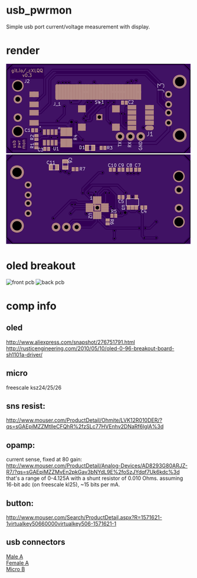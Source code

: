 usb_pwrmon
=====
Simple usb port current/voltage measurement with display.

render
=====
![front pcb](https://raw.githubusercontent.com/noahp/usb_pwrmon/master/hw/front.png)
![back pcb](https://raw.githubusercontent.com/noahp/usb_pwrmon/master/hw/back.png)

oled breakout
=====
![front pcb](https://raw.github.com/noahp/usb_pwrmon/oled_brkout/hw/front.png)
![back pcb](https://raw.github.com/noahp/usb_pwrmon/oled_brkout/hw/back.png)

comp info
=====

oled
-----
http://www.aliexpress.com/snapshot/276751791.html
http://rusticengineering.com/2010/05/10/oled-0-96-breakout-board-sh1101a-driver/

micro
-----
freescale ksz24/25/26

sns resist:
-----
http://www.mouser.com/ProductDetail/Ohmite/LVK12R010DER/?qs=sGAEpiMZZMtlleCFQhR%2fzSLc77HVEnhv2DNaRf6lglA%3d

opamp:
-----
current sense, fixed at 80 gain:
http://www.mouser.com/ProductDetail/Analog-Devices/AD8293G80ARJZ-R7/?qs=sGAEpiMZZMvEn2pkGav3bNYdL9E%2foSzJYdqf7Uk6kdc%3d
that's a range of 0-4.125A with a shunt resistor of 0.010 Ohms. assuming 16-bit adc (on freescale kl25), ~15 bits per mA.

button:
-----
http://www.mouser.com/Search/ProductDetail.aspx?R=1571621-1virtualkey50660000virtualkey506-1571621-1

usb connectors
-----
[Male A](http://www.mouser.com/ProductDetail/Keystone-Electronics/931/?qs=sGAEpiMZZMulM8LPOQ%252byk63mhAufmuInYp1ViSdVrzg%3d)  
[Female A](http://www.mouser.com/ProductDetail/Amphenol-Commercial-Products/UE27AC5410H/?qs=sGAEpiMZZMulM8LPOQ%252byk4r5VEz1yZV2Iljm%2fKqttNs%3d)  
[Micro B](http://www.mouser.com/ProductDetail/FCI/10118192-0001LF/?qs=sGAEpiMZZMulM8LPOQ%252byk2%252bTbV8%2f2X5vivRX5xKgOBI%3d)  
